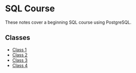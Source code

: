 SQL Course
==========
These notes cover a beginning SQL course using PostgreSQL.

Classes
-------
* [Class 1](class-01.md)
* [Class 2](class-02.md)
* [Class 3](class-03.md)
* [Class 4](class-04.md)
